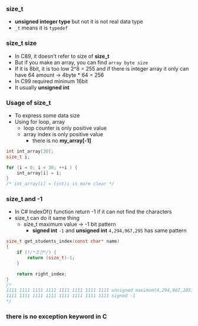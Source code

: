### size_t
- **unsigned integer type** but not it is not real data type
- `_t` means it is `typedef`



### size_t size
- In C89, it doesn't refer to size of **size_t**
- But if you make an array, you can find `array byte size`
- If it is 8bit, it is too low 2^8 = 255 and if there is integer array
it only can have 64 amount -> 4byte * 64 = 256
- In C99 required mininum 16bit
- It usually **unsigned int**



### Usage of size_t
- To express some data size
- Using for loop, array
    - loop counter is only positive value
    - array index is only positive value
        - there is no **my_array[-1]**
```c
int int_array[30];
size_t i;

for (i = 0; i < 30; ++i ) {
    int_array[i] = i;
}
/* int_array[i] = (int)i is more clear */
```



### size_t and -1
- In C# IndexOf() function return -1 if it can not find the characters
- size_t can do it same thing
    - size_t maximum value -> -1 bit pattern
        - **signed int** `-1` and **unsigned int** `4,294,967,295` has same pattern
```c
size_t get_students_index(const char* name)
{
    if (!/*조건*/) {
        return (size_t)-1;
    }

    return right_index;
}
/*
1111 1111 1111 1111 1111 1111 1111 1111 unsigned maximum(4,294,967,295)
1111 1111 1111 1111 1111 1111 1111 1111 signed -1
*/
```



### there is no exception keyword in C
